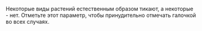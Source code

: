 Некоторые виды растений естественным образом тикают, а некоторые - нет. Отметьте этот параметр, чтобы принудительно отмечать галочкой во всех случаях.
